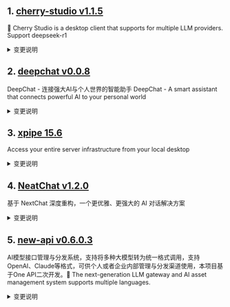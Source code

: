 
## 1. [cherry-studio v1.1.5](https://github.com/CherryHQ/cherry-studio/releases/tag/v1.1.5)  
🍒 Cherry Studio is a desktop client that supports for multiple LLM providers. Support deepseek-r1
<details>
<summary>变更说明</summary>

## What's Changed
* Improve zh-tw Traditional Chinese locale a bit by @PeterDaveHello in https://github.com/CherryHQ/cherry-studio/pull/2896
* feat(i18n): Add expand and collapse translations for code blocks by @Cyfine in https://github.com/CherryHQ/cherry-studio/pull/2923
* feat: Translation does not show the thinking content by @ousugo in https://github.com/CherryHQ/cherry-studio/pull/2811
* fix(mcp): add required to tool call parameters by @luwux in https://github.com/CherryHQ/cherry-studio/pull/2897
* feat: refactor web search logic and support searxng by @eeee0717 in https://github.com/CherryHQ/cherry-studio/pull/2543
* fix: websearch enabled bug by @eeee0717 in https://github.com/CherryHQ/cherry-studio/pull/2944
* feat: Focus input on mouse click by @icinggslits in https://github.com/CherryHQ/cherry-studio/pull/2940
* feat: Windows Control Overlay button hover effect by @icinggslits in https://github.com/CherryHQ/cherry-studio/pull/2939
* feat(MCP): support gemini and claude models by @vaayne in https://github.com/CherryHQ/cherry-studio/pull/2936
...  

</details>

## 2. [deepchat v0.0.8](https://github.com/ThinkInAIXYZ/deepchat/releases/tag/v0.0.8)  
DeepChat - 连接强大AI与个人世界的智能助手 DeepChat - A smart assistant that connects powerful AI to your personal world
<details>
<summary>变更说明</summary>

🚀 DeepChat 0.0.8 正式发布 | 重新定义你的 AI 对话体验！
—— 更强大，更灵活，更智能，开启高效沟通新高度 🌟

✨ 本次主要更新内容 ✨
* Artifacts 支持 React 渲染，更好的交互和体验
* 支持自定义搜索引擎，模型自动本地解析搜索结果，猛击教程快来试试[自定义搜索引擎教程](https://github.com/ThinkInAIXYZ/deepchat/wiki/%E8%87%AA%E5%AE%9A%E4%B9%89%E6%90%9C%E7%B4%A2%E5%BC%95%E6%93%8E%E7%9A%84%E4%BD%BF%E7%94%A8%E6%96%B9%E6%B3%95-%7C-Custom-Search-Engines)
* 支持数据备份和还原，只需要一个文件夹，数据随身带（支持各类网盘，u盘，硬盘随意带走，随意导入，你的数据掌控在你自己手上）
* 增加了投屏保护模式，开会投屏不方便展示DeepChat的内容？没关系，自动遮罩/隐藏，保护用户隐私
* 增加了搜索预览模式，可以清晰的看到整个搜索的过程，了解DeepChat如何智能化的帮你搜索资料
* 优化了体验，修复了大量bug 
...  

</details>

## 3. [xpipe 15.6](https://github.com/xpipe-io/xpipe/releases/tag/15.6)  
Access your entire server infrastructure from your local desktop
<details>
<summary>变更说明</summary>

- Fix some cases where the application used excessive memory
- Fix fish shell session scripts not getting added to PATH
- Fix window becoming unusable on Linux when changing appearance settings while window was maximized
- Fix various rare OutOfBounds exceptions that would break the GUI layout
- Fix StackOverflow for certain sudo elevation requests for shell environments
- Fix terminal launches failing for alpine LXD/incus containers
- Fix NullPointer when pressing undo in a filter text field
- Fix NumberFormatException when launching some xshell connections


...  

</details>

## 4. [NeatChat v1.2.0](https://github.com/tianzhentech/NeatChat/releases/tag/v1.2.0)  
基于 NextChat 深度重构，一个更优雅、更强大的 AI 对话解决方案
<details>
<summary>变更说明</summary>

M C P！  

</details>

## 5. [new-api v0.6.0.3](https://github.com/Calcium-Ion/new-api/releases/tag/v0.6.0.3)  
AI模型接口管理与分发系统，支持将多种大模型转为统一格式调用，支持OpenAI、Claude等格式，可供个人或者企业内部管理与分发渠道使用，本项目基于One API二次开发。🍥 The next-generation LLM gateway and AI asset management system supports multiple languages.
<details>
<summary>变更说明</summary>

**Full Changelog**: https://github.com/Calcium-Ion/new-api/compare/v0.6.0.2...v0.6.0.3  

</details>

